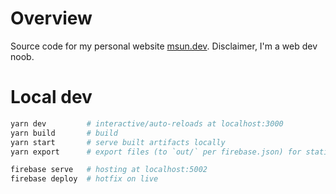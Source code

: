 # Overview
Source code for my personal website [msun.dev](https://msun.dev). Disclaimer, I'm a web dev noob.

# Local dev
```sh
yarn dev         # interactive/auto-reloads at localhost:3000
yarn build       # build
yarn start       # serve built artifacts locally
yarn export      # export files (to `out/` per firebase.json) for static hosting 

firebase serve   # hosting at localhost:5002
firebase deploy  # hotfix on live
```